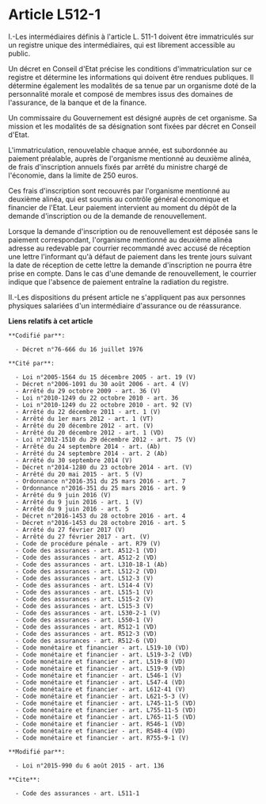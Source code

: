 # Article L512-1

I.-Les intermédiaires définis à l'article L. 511-1 doivent être immatriculés sur un registre unique des intermédiaires, qui
est librement accessible au public. 

Un décret en Conseil d'Etat précise les conditions d'immatriculation sur ce registre et détermine les informations qui
doivent être rendues publiques. Il détermine également les modalités de sa tenue par un organisme doté de la personnalité
morale et       composé de membres issus des domaines de l'assurance, de la banque et de la finance. 

Un commissaire du Gouvernement est désigné auprès de cet organisme. Sa mission et les modalités de sa désignation sont fixées
par décret en Conseil d'Etat. 

L'immatriculation, renouvelable chaque année, est subordonnée au paiement préalable, auprès de l'organisme mentionné au
deuxième alinéa, de frais d'inscription annuels fixés par arrêté du ministre chargé de l'économie, dans la limite de 250
euros. 

Ces frais d'inscription sont recouvrés par l'organisme mentionné au deuxième alinéa, qui est soumis au contrôle général
économique et financier de l'Etat. Leur paiement intervient au moment du dépôt de la demande d'inscription ou de la demande
de renouvellement. 

Lorsque la demande d'inscription ou de renouvellement est déposée sans le paiement correspondant, l'organisme mentionné au
deuxième alinéa adresse au redevable par courrier recommandé avec accusé de réception une lettre l'informant qu'à défaut de
paiement dans les trente jours suivant la date de réception de cette lettre la demande d'inscription ne pourra être prise en
compte. Dans le cas d'une demande de renouvellement, le courrier indique que l'absence de paiement entraîne la radiation du
registre. 

II.-Les dispositions du présent article ne s'appliquent pas aux personnes physiques salariées d'un intermédiaire d'assurance
ou de réassurance.

**Liens relatifs à cet article**

	**Codifié par**:

	  - Décret n°76-666 du 16 juillet 1976

	**Cité par**:

	  - Loi n°2005-1564 du 15 décembre 2005 - art. 19 (V)
	  - Décret n°2006-1091 du 30 août 2006 - art. 4 (V)
	  - Arrêté du 29 octobre 2009 - art. 36 (V)
	  - Loi n°2010-1249 du 22 octobre 2010 - art. 36
	  - Loi n°2010-1249 du 22 octobre 2010 - art. 92 (V)
	  - Arrêté du 22 décembre 2011 - art. 1 (V)
	  - Arrêté du 1er mars 2012 - art. 1 (VT)
	  - Arrêté du 20 décembre 2012 - art. (V)
	  - Arrêté du 20 décembre 2012 - art. 1 (VD)
	  - Loi n°2012-1510 du 29 décembre 2012 - art. 75 (V)
	  - Arrêté du 24 septembre 2014 - art. (Ab)
	  - Arrêté du 24 septembre 2014 - art. 2 (Ab)
	  - Arrêté du 30 septembre 2014 (V)
	  - Décret n°2014-1280 du 23 octobre 2014 - art. (V)
	  - Arrêté du 20 mai 2015 - art. 5 (V)
	  - Ordonnance n°2016-351 du 25 mars 2016 - art. 7
	  - Ordonnance n°2016-351 du 25 mars 2016 - art. 9
	  - Arrêté du 9 juin 2016 (V)
	  - Arrêté du 9 juin 2016 - art. 1 (V)
	  - Arrêté du 9 juin 2016 - art. 5
	  - Décret n°2016-1453 du 28 octobre 2016 - art. 4
	  - Décret n°2016-1453 du 28 octobre 2016 - art. 5
	  - Arrêté du 27 février 2017 (V)
	  - Arrêté du 27 février 2017 - art. (V)
	  - Code de procédure pénale - art. R79 (V)
	  - Code des assurances - art. A512-1 (VD)
	  - Code des assurances - art. A512-2 (VD)
	  - Code des assurances - art. L310-18-1 (Ab)
	  - Code des assurances - art. L512-2 (VD)
	  - Code des assurances - art. L512-3 (V)
	  - Code des assurances - art. L514-4 (V)
	  - Code des assurances - art. L515-1 (V)
	  - Code des assurances - art. L515-2 (V)
	  - Code des assurances - art. L515-3 (V)
	  - Code des assurances - art. L530-2-1 (V)
	  - Code des assurances - art. L550-1 (V)
	  - Code des assurances - art. R512-1 (VD)
	  - Code des assurances - art. R512-3 (VD)
	  - Code des assurances - art. R512-6 (VD)
	  - Code monétaire et financier - art. L519-10 (VD)
	  - Code monétaire et financier - art. L519-3-2 (VD)
	  - Code monétaire et financier - art. L519-8 (VD)
	  - Code monétaire et financier - art. L519-9 (VD)
	  - Code monétaire et financier - art. L546-1 (V)
	  - Code monétaire et financier - art. L547-4 (VD)
	  - Code monétaire et financier - art. L612-41 (V)
	  - Code monétaire et financier - art. L621-5-3 (V)
	  - Code monétaire et financier - art. L745-11-5 (VD)
	  - Code monétaire et financier - art. L755-11-5 (VD)
	  - Code monétaire et financier - art. L765-11-5 (VD)
	  - Code monétaire et financier - art. R546-1 (VD)
	  - Code monétaire et financier - art. R548-4 (VD)
	  - Code monétaire et financier - art. R755-9-1 (V)

	**Modifié par**:

	  - Loi n°2015-990 du 6 août 2015 - art. 136

	**Cite**:

	  - Code des assurances - art. L511-1
